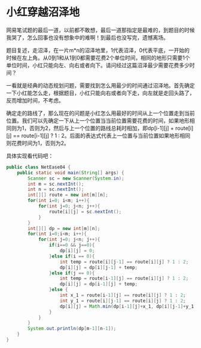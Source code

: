 # 小红穿越沼泽地


网易笔试题的最后一道，以前都不敢想，最后一道那指定是最难的，到题目的时候我哭了，怎么回事也没有想象中的难啊！到最后也没写完，遗憾离场。

题目复述，走沼泽，在一片m*n的沼泽地里，1代表沼泽，0代表平底，一开始的时候在左上角。从0到1和从1到0都需要花费2个单位时间，相同的地形只需要1个单位时间，小红只能向左、向右或者向下。请问经过这篇沼泽最少需要花费多少时间？

一看就是经典的动态规划问题，需要找到怎么用最少的时间通过沼泽地。首先确定一下小红能怎么走，根据题目，小红只能向右或者向下走，向左就是走回头路了，反而增加时间，不考虑。

确定走的路线了，那么现在的问题是小红怎么用最好的时间从上一个位置走到当前位置。我们可以先确定一下从上一个位置当当前位置需要花费的时间，如果地形相同则为1，否则为2，然后与上一个位置的路线总耗时相加，即dp[i-1][j] + route[i][j] == route[i-1][j] ? 1 : 2。后面的表达式代表上一位置与当前位置如果地形相同则花费时间为1，否则为2。

具体实现看代码吧：

```java
public class NetEase04 {
    public static void main(String[] args) {
        Scanner sc = new Scanner(System.in);
        int m = sc.nextInt();
        int n = sc.nextInt();
        int[][] route = new int[m][n];
        for(int i=0; i<m; i++){
            for(int j=0; j<n; j++){
                route[i][j] = sc.nextInt();
            }
        }
        int[][] dp = new int[m][n];
        for(int i=0;i<m; i++){
            for(int j=0; j<n; j++){
                if(i==0 && j==0){
                    dp[i][j] = 0;
                }else if(i == 0){
                    int temp = route[i][j-1] == route[i][j] ? 1 : 2;
                    dp[i][j] = dp[i][j-1] + temp;
                }else if(j == 0){
                    int temp = route[i-1][j] == route[i][j] ? 1 : 2;
                    dp[i][j] = dp[i-1][j] + temp;
                }else {
                    int x_1 = route[i-1][j] == route[i][j] ? 1 : 2;
                    int y_1 = route[i][j-1] == route[i][j] ? 1 : 2;
                    dp[i][j] = Math.min(dp[i-1][j]+x_1, dp[i][j-1]+y_1);
                }
            }
        }
        System.out.println(dp[m-1][n-1]);
    }
}
```
